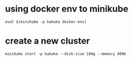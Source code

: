 # using docker env to minikube

```
eval $(minikube -p kakaka docker-env)
```

# create a new cluster

```
minikube start -p kakaka --disk-size 100g --memory 4096
```
